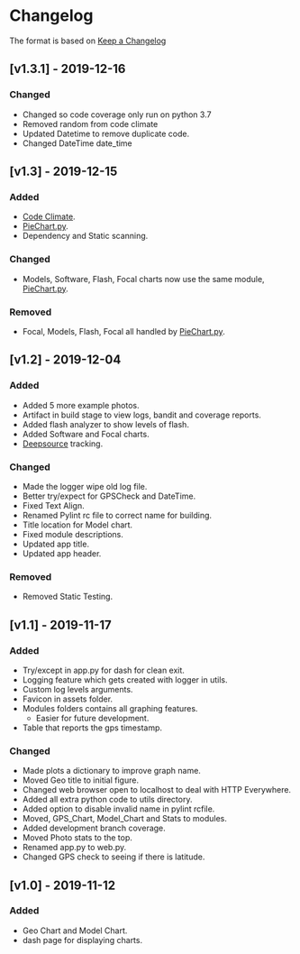 <!-- markdownlint-disable MD024 -->
# Changelog

The format is based on [Keep a Changelog](https://keepachangelog.com/en/1.0.0/)

## [v1.3.1] - 2019-12-16

### Changed

- Changed so code coverage only run on python 3.7
- Removed random from code climate
- Updated Datetime to remove duplicate code.
- Changed DateTime date_time

## [v1.3] - 2019-12-15

### Added

- [Code Climate](https://codeclimate.com/github/Cyb3r-Jak3/PyStalk).
- [PieChart.py](modules/PieChart.py).
- Dependency and Static scanning.

### Changed

- Models, Software, Flash, Focal charts now use the same module, [PieChart.py](modules/PieChart.py).

### Removed

- Focal, Models, Flash, Focal all handled by [PieChart.py](modules/PieChart.py).

## [v1.2] - 2019-12-04

### Added

- Added 5 more example photos.
- Artifact in build stage to view logs, bandit and coverage reports.
- Added flash analyzer to show levels of flash.
- Added Software and Focal charts.
- [Deepsource](https://deepsource.io/gl/Cyb3r-Jak3/PyStalk/) tracking.

### Changed

- Made the logger wipe old log file.
- Better try/expect for GPSCheck and DateTime.
- Fixed Text Align.
- Renamed Pylint rc file to correct name for building.
- Title location for Model chart.
- Fixed module descriptions.
- Updated app title.
- Updated app header.

### Removed

- Removed Static Testing.

## [v1.1] - 2019-11-17

### Added

- Try/except in app.py for dash for clean exit.
- Logging feature which gets created with logger in utils.
- Custom log levels arguments.
- Favicon in assets folder.
- Modules folders contains all graphing features.
  - Easier for future development.
- Table that reports the gps timestamp.

### Changed

- Made plots a dictionary to improve graph name.
- Moved Geo title to initial figure.
- Changed web browser open to localhost to deal with HTTP Everywhere.
- Added all extra python code to utils directory.
- Added option to disable invalid name in pylint rcfile.
- Moved, GPS_Chart, Model_Chart and Stats to modules.
- Added development branch coverage.
- Moved Photo stats to the top.
- Renamed app.py to web.py.
- Changed GPS check to seeing if there is latitude.

## [v1.0] - 2019-11-12

### Added

- Geo Chart and Model Chart.
- dash page for displaying charts.
